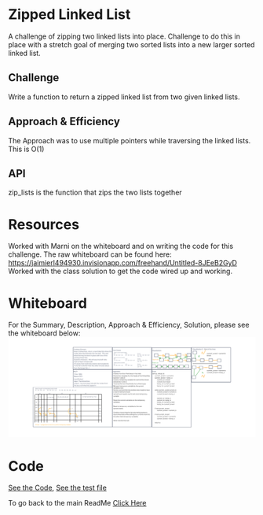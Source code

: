 # Zipped Linked List
A challenge of zipping two linked lists into place. Challenge to do this in place with a stretch goal of merging two sorted lists into a new larger sorted linked list.

## Challenge
Write a function to return a zipped linked list from two given linked lists.

## Approach & Efficiency
The Approach was to use multiple pointers while traversing the linked lists. This is O(1)

## API
zip_lists is the function that zips the two lists together

# Resources
Worked with Marni on the whiteboard and on writing the code for this challenge.
The raw whiteboard can be found here: https://jaimierl494930.invisionapp.com/freehand/Untitled-8JEeB2GyD
Worked with the class solution to get the code wired up and working.

# Whiteboard
For the Summary, Description, Approach & Efficiency, Solution, please see the whiteboard below:
![See my work here](/python/code_challenges/linked_list_zip/CCWB8.png)

# Code
[See the Code](python/code_challenges/linked_list_zip/linked_list_zip.py), [See the test file](python/code_challenges/linked_list_zip/test_linked_list_zip.py)

To go back to the main ReadMe [Click Here](../../README.md)
